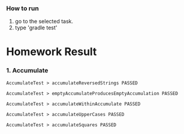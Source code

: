 ### How to run
1. go to the selected task.
2. type 'gradle test'

# Homework Result
### 1. Accumulate
```
AccumulateTest > accumulateReversedStrings PASSED

AccumulateTest > emptyAccumulateProducesEmptyAccumulation PASSED

AccumulateTest > accumulateWithinAccumulate PASSED

AccumulateTest > accumulateUpperCases PASSED

AccumulateTest > accumulateSquares PASSED
```